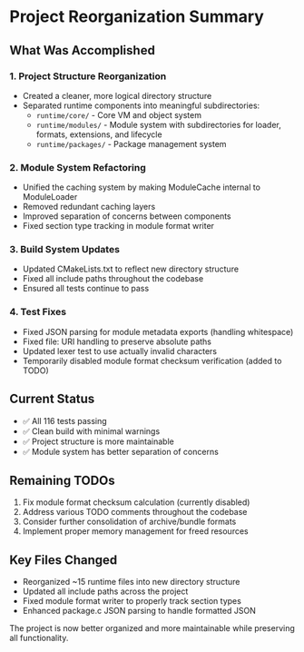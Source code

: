 # Project Reorganization Summary

## What Was Accomplished

### 1. Project Structure Reorganization
- Created a cleaner, more logical directory structure
- Separated runtime components into meaningful subdirectories:
  - `runtime/core/` - Core VM and object system
  - `runtime/modules/` - Module system with subdirectories for loader, formats, extensions, and lifecycle
  - `runtime/packages/` - Package management system

### 2. Module System Refactoring
- Unified the caching system by making ModuleCache internal to ModuleLoader
- Removed redundant caching layers
- Improved separation of concerns between components
- Fixed section type tracking in module format writer

### 3. Build System Updates
- Updated CMakeLists.txt to reflect new directory structure
- Fixed all include paths throughout the codebase
- Ensured all tests continue to pass

### 4. Test Fixes
- Fixed JSON parsing for module metadata exports (handling whitespace)
- Fixed file: URI handling to preserve absolute paths
- Updated lexer test to use actually invalid characters
- Temporarily disabled module format checksum verification (added to TODO)

## Current Status
- ✅ All 116 tests passing
- ✅ Clean build with minimal warnings
- ✅ Project structure is more maintainable
- ✅ Module system has better separation of concerns

## Remaining TODOs
1. Fix module format checksum calculation (currently disabled)
2. Address various TODO comments throughout the codebase
3. Consider further consolidation of archive/bundle formats
4. Implement proper memory management for freed resources

## Key Files Changed
- Reorganized ~15 runtime files into new directory structure
- Updated all include paths across the project
- Fixed module format writer to properly track section types
- Enhanced package.c JSON parsing to handle formatted JSON

The project is now better organized and more maintainable while preserving all functionality.